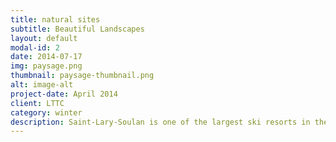 ```yaml
---
title: natural sites
subtitle: Beautiful Landscapes
layout: default
modal-id: 2
date: 2014-07-17
img: paysage.png
thumbnail: paysage-thumbnail.png
alt: image-alt
project-date: April 2014
client: LTTC
category: winter
description: Saint-Lary-Soulan is one of the largest ski resorts in the French Pyrenees with over 100 km of downhill slopes. There are 53 pistes spread over three linked, and yet distinct sectors. Saint Lary 1700 is known as the Pla d'Adet sector and provides family skiing including snow kindergarten, toboggan run and a 'Kidpark', a snowpark aimed at young skiers aged between 6 and 12 years. Saint Lary 1900 is known as the Espiaube sector and is frequented by more experienced skiers. The showpiece ski run is the Mirabelle which descends 700 metres over its 3.6 km (2.2 mi) length. Saint Lary 2400 has a snowpark which doubles as a skate park in the summer, mogul and slalom stadiums and also provides access to Lake Oule for snow-shoeing.
---
```

